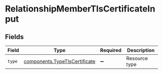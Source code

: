 # RelationshipMemberTlsCertificateInput


## Fields

| Field                                                                                 | Type                                                                                  | Required                                                                              | Description                                                                           |
| ------------------------------------------------------------------------------------- | ------------------------------------------------------------------------------------- | ------------------------------------------------------------------------------------- | ------------------------------------------------------------------------------------- |
| `type`                                                                                | [components.TypeTlsCertificate](../../../sdk/models/components/typetlscertificate.md) | :heavy_minus_sign:                                                                    | Resource type                                                                         |